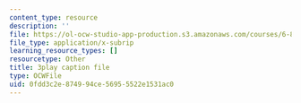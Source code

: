 ```yaml
---
content_type: resource
description: ''
file: https://ol-ocw-studio-app-production.s3.amazonaws.com/courses/6-890-algorithmic-lower-bounds-fun-with-hardness-proofs-fall-2014/0fdd3c2e874994ce56955522e1531ac0_aDmFyu0Yt7s.srt
file_type: application/x-subrip
learning_resource_types: []
resourcetype: Other
title: 3play caption file
type: OCWFile
uid: 0fdd3c2e-8749-94ce-5695-5522e1531ac0
---
```

